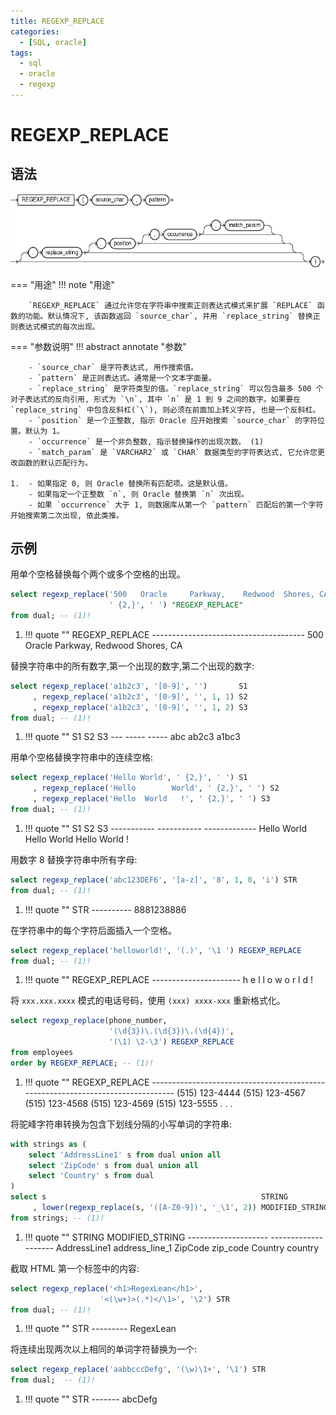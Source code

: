 ```yaml
---
title: REGEXP_REPLACE
categories:
  - [SQL, oracle]
tags:
  - sql
  - oracle
  - regexp
---
```


# REGEXP_REPLACE

## 语法

![REGEXP_REPLACE 函数语法](./assets/regexp_replace.gif)

=== "用途"
    !!! note "用途"

        `REGEXP_REPLACE` 通过允许您在字符串中搜索正则表达式模式来扩展 `REPLACE` 函数的功能。默认情况下, 该函数返回 `source_char`, 并用 `replace_string` 替换正则表达式模式的每次出现。

=== "参数说明"
    !!! abstract annotate "参数"
    
        - `source_char` 是字符表达式, 用作搜索值。
        - `pattern` 是正则表达式。通常是一个文本字面量。
        - `replace_string` 是字符类型的值。`replace_string` 可以包含最多 500 个对子表达式的反向引用, 形式为 `\n`, 其中 `n` 是 1 到 9 之间的数字。如果要在 `replace_string` 中包含反斜杠(`\`), 则必须在前面加上转义字符, 也是一个反斜杠。
        - `position` 是一个正整数, 指示 Oracle 应开始搜索 `source_char` 的字符位置。默认为 1。 
        - `occurrence` 是一个非负整数, 指示替换操作的出现次数。 (1)
        - `match_param` 是 `VARCHAR2` 或 `CHAR` 数据类型的字符表达式, 它允许您更改函数的默认匹配行为。
    
    1.  - 如果指定 0, 则 Oracle 替换所有匹配项。这是默认值。
        - 如果指定一个正整数 `n`, 则 Oracle 替换第 `n` 次出现。
        - 如果 `occurrence` 大于 1, 则数据库从第一个 `pattern` 匹配后的第一个字符开始搜索第二次出现, 依此类推。

## 示例

用单个空格替换每个两个或多个空格的出现。

```sql
select regexp_replace('500   Oracle     Parkway,    Redwood  Shores, CA',
                      ' {2,}', ' ') "REGEXP_REPLACE"
from dual; -- (1)!
```

1.  !!! quote ""
        REGEXP_REPLACE
        --------------------------------------
        500 Oracle Parkway, Redwood Shores, CA



替换字符串中的所有数字,第一个出现的数字,第二个出现的数字:

```sql
select regexp_replace('a1b2c3', '[0-9]', '')       S1
     , regexp_replace('a1b2c3', '[0-9]', '', 1, 1) S2
     , regexp_replace('a1b2c3', '[0-9]', '', 1, 2) S3
from dual; -- (1)!
```

1.  !!! quote ""
        S1  S2    S3
        --- ----- -----
        abc ab2c3 a1bc3



用单个空格替换字符串中的连续空格:

```sql  
select regexp_replace('Hello World', ' {2,}', ' ') S1
     , regexp_replace('Hello        World', ' {2,}', ' ') S2
     , regexp_replace('Hello  World   !', ' {2,}', ' ') S3
from dual; -- (1)!
```

1.  !!! quote ""
        S1          S2          S3
        ----------- ----------- -------------
        Hello World Hello World Hello World !



用数字 8 替换字符串中所有字母:
```sql
select regexp_replace('abc123DEF6', '[a-z]', '8', 1, 0, 'i') STR
from dual; -- (1)!
```

1.  !!! quote ""
        STR
        ----------
        8881238886 



在字符串中的每个字符后面插入一个空格。

```sql
select regexp_replace('helloworld!', '(.)', '\1 ') REGEXP_REPLACE
from dual; -- (1)!
```

1.  !!! quote ""
        REGEXP_REPLACE
        ----------------------
        h e l l o w o r l d !



将 `xxx.xxx.xxxx` 模式的电话号码，使用 `(xxx) xxxx-xxx` 重新格式化。

```sql
select regexp_replace(phone_number,
                      '(\d{3})\.(\d{3})\.(\d{4})',
                      '(\1) \2-\3') REGEXP_REPLACE
from employees
order by REGEXP_REPLACE; -- (1)!
```

1.  !!! quote ""
        REGEXP_REPLACE
        --------------------------------------------------------------------------------
        (515) 123-4444
        (515) 123-4567
        (515) 123-4568
        (515) 123-4569
        (515) 123-5555
        . . .



将驼峰字符串转换为包含下划线分隔的小写单词的字符串:

```sql
with strings as (
    select 'AddressLine1' s from dual union all
    select 'ZipCode' s from dual union all
    select 'Country' s from dual  
)
select s                                                STRING
     , lower(regexp_replace(s, '([A-Z0-9])', '_\1', 2)) MODIFIED_STRING
from strings; -- (1)!
```

1.  !!! quote ""
        STRING               MODIFIED_STRING
        -------------------- --------------------
        AddressLine1         address_line_1
        ZipCode              zip_code
        Country              country



截取 HTML 第一个标签中的内容:

```sql
select regexp_replace('<h1>RegexLean</h1>',
                    '<(\w+)>(.*)</\1>', '\2') STR
from dual; -- (1)!
```

1.  !!! quote ""
        STR
        ---------
        RegexLean



将连续出现两次以上相同的单词字符替换为一个:

```sql
select regexp_replace('aabbcccDefg', '(\w)\1+', '\1') STR
from dual;  -- (1)!
```

1.  !!! quote ""
        STR
        -------
        abcDefg


